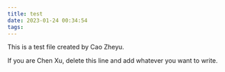 ```yaml
---
title: test
date: 2023-01-24 00:34:54
tags:
---
```

This is a test file created by Cao Zheyu.

If you are Chen Xu, delete this line and add whatever you want to write.